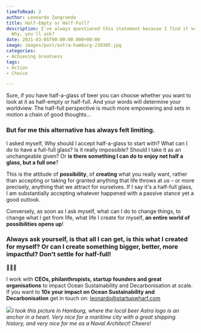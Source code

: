 ```yaml
---
timeToRead: 2
author: Leonardo Zangrando
title: Half-Empty or Half-Full?
description: I've always questioned this statement because I find it very limiting...
  Why, you'll ask?
date: 2021-03-05T00:00:00.000+00:00
image: images/post/astra-hamburg-210305.jpg
categories:
- Achieving Greatness
tags:
- Action
- Choice

---
```

Sure, if you have half-a-glass of beer you can choose whether you want to look at it as half-empty or half-full. And your words will determine your worldview. The half-full perspective is much more empowering and sets in motion a chain of good thoughts...

### But for me this alternative has always felt limiting.

I asked myself, Why should I accept half-a-glass to start with? What can I do to have a full-full glass? Is it really impossible? Should I take it as an unchangeable given? Or **is there something I can do to enjoy not half a glass, but a full one**?

This is the attitude of **possibility**, of **creating** what you really want, rather than accepting or taking for granted anything that life throws at us – or more precisely, anything that we attract for ourselves. If I say it's a half-full glass, I am substantially accepting whatever happened with a passive stance yet a good outlook.

Conversely, as soon as I ask myself, what can I do to change things, to change what I get from life, what life I create for myself, **an entire world of possibilities opens up**!

### Always ask yourself, is that all I can get, is this what I created for myself? Or can I create something bigger, better, more impactful? Don't settle for half-full!

🌊🌊🌊

I work with **CEOs, philanthropists, startup founders and great organisations** to impact Ocean Sustainability and Decarbonisation at scale. If you want to **10x your impact on Ocean Sustainability and Decarbonisation** get in touch on: [leonardo@startupwharf.com](mailto:leonardo@startupwharf.com)

![](images/post/astra-hamburg-full-210305.jpg)_I took this picture in Hamburg, where the local beer Astra logo is an anchor in a heart. Very nice for a maritime city with a great shipping history, and very nice for me as a Naval Architect! Cheers!_